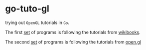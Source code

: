 go-tuto-gl
==========

trying out ``OpenGL`` tutorials in ``Go``.

The first [set](https://github.com/sbinet/go-tuto-gl/tree/master/tuto-wikibooks) of programs is following the tutorials from [wikibooks](http://en.wikibooks.org/wiki/OpenGL_Programming).

The second [set](https://github.com/sbinet/go-tuto-gl/tree/master/tuto-open.gl) of programs is following the tutorials from [open.gl](https://open.gl)

